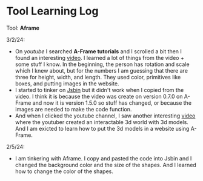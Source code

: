 # Tool Learning Log
Tool: **Aframe**

3/2/24:
* On *youtube* I searched **A-Frame tutorials** and I scrolled a bit then I found an interesting [video](https://www.youtube.com/watch?v=p3mNNZ356Ko). I learned a lot of things from the video + some stuff I know. In the beginning, the person has rotation and scale which I knew about, but for the numbers I am guessing that there are three for height, width, and length. They used color, primitives like boxes, and putting images in the website.
* I started to tinker on [Jsbin](https://jsbin.com/diyunidaco/edit?html,output) but it didn't work when I copied from the video. I think it is because the video was create on version 0.7.0 on A-Frame and now it is version 1.5.0 so stuff has changed, or because the images are needed to make the code function.
* And when I clicked the youtube channel, I saw another interesting [video](https://www.youtube.com/watch?v=cS8uGfd_oG8) where the youtuber created an interactable 3d world with 3d models. And I am exicted to learn how to put the 3d models in a website using A-Frame.

2/5/24:
* I am tinkering with Aframe. I copy and pasted the code into Jsbin and I changed the background color and the size of the shapes. And I learned how to change the color of the shapes.
